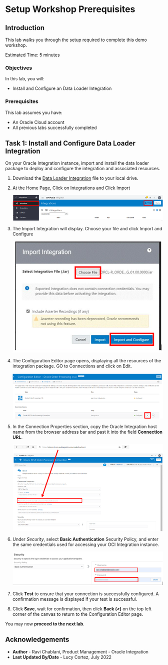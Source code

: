 # Setup Workshop Prerequisites

## Introduction

This lab walks you through the setup required to complete this demo workshop.

Estimated Time: 5 minutes

### Objectives

In this lab, you will:

* Install and Configure an Data Loader Integration

### Prerequisites

This lab assumes you have:

* An Oracle Cloud account
* All previous labs successfully completed

## Task 1: Install and Configure Data Loader Integration

On your Oracle Integration instance, import and install the data loader package to deploy and configure the integration and associated resources.

1. Download the [Data Loader Integration](https://objectstorage.us-ashburn-1.oraclecloud.com/p/LNAcA6wNFvhkvHGPcWIbKlyGkicSOVCIgWLIu6t7W2BQfwq2NSLCsXpTL9wVzjuP/n/c4u04/b/livelabsfiles/o/developer-library/ORCL-R_ORDER_PROCESSING_01.00.0000.iar) file to your local drive.

2. At the Home Page, Click on Integrations and Click Import

    ![Import screen](images/import-screen.png)

3. The Import Integration will display. Choose your file and click Import and Configure

    ![Import screen](images/import-configure.png)

4. The Configuration Editor page opens, displaying all the resources of the integration package. GO to Connections and click on Edit.

    ![Import Recipe](images/configuration-editor.png)

5. In the Connection Properties section, copy the Oracle Integration host name from the browser address bar and past it into the field **Connection URL**.

    ![Import Recipe](images/recipe-configure-connection-hostname.png)

6. Under *Security*, select **Basic Authentication** Security Policy, and enter the same credentials used for accessing your OCI Integration instance.

    ![Import Recipe](images/recipe-configure-connection-security.png)

7. Click **Test** to ensure that your connection is successfully configured.
A confirmation message is displayed if your test is successful.

8. Click **Save**, wait for confirmation, then click **Back (<)** on the top left corner of the canvas to return to the Configuration Editor page.

You may now **proceed to the next lab**.

## Acknowledgements

* **Author** - Ravi Chablani, Product Management - Oracle Integration
* **Last Updated By/Date** - Lucy Cortez, July 2022
